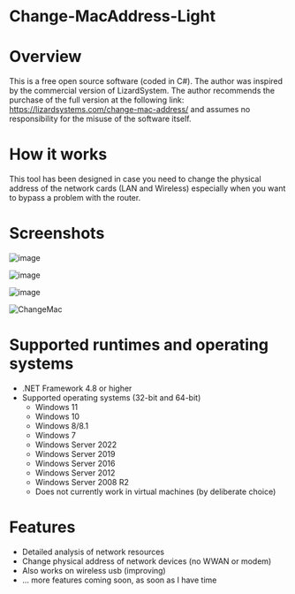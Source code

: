 # Change-MacAddress-Light

# Overview

This is a free open source software (coded in C#). The author was inspired by the commercial version of LizardSystem. 
The author recommends the purchase of the full version at the following link: https://lizardsystems.com/change-mac-address/ and assumes no responsibility for the misuse of the software itself.
# How it works
This tool has been designed in case you need to change the physical address of the network cards 
(LAN and Wireless) especially when you want to bypass a problem with the router.
# Screenshots
![image](https://github.com/Roy1969/Change-MacAddress-Light/assets/130230483/9dc9b9c9-8ae4-46bc-902b-d66dbd6cb68c)

![image](https://github.com/Roy1969/Change-MacAddress-Light/assets/130230483/b2cc3047-2b71-4de3-af87-a98540ea481f)

![image](https://github.com/Roy1969/Change-MacAddress-Light/assets/130230483/0ebc5a66-bcd1-4b0b-ad81-fe0fe2a0327e)

![ChangeMac](https://github.com/Roy1969/Change-MacAddress-Light/assets/130230483/50708cab-6d45-49b1-85b4-670a76752e1b)

# Supported runtimes and operating systems

 - .NET Framework 4.8 or higher
 - Supported operating systems (32-bit and 64-bit)
   - Windows 11
   - Windows 10
   - Windows 8/8.1
   - Windows 7
   - Windows Server 2022
   - Windows Server 2019
   - Windows Server 2016
   - Windows Server 2012
   - Windows Server 2008 R2
   - Does not currently work in virtual machines (by deliberate choice)
# Features

 - Detailed analysis of network resources
 - Change physical address of network devices (no WWAN or modem)
 - Also works on wireless usb (improving)
 - ... more features coming soon, as soon as I have time
